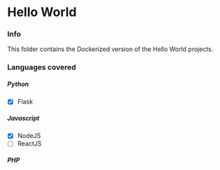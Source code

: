 # Hello World

### Info
This folder contains the Dockerized version of the Hello World projects.

### Languages covered
##### Python
- [x] Flask

##### Javascript
- [x] NodeJS
- [ ] ReactJS

##### PHP